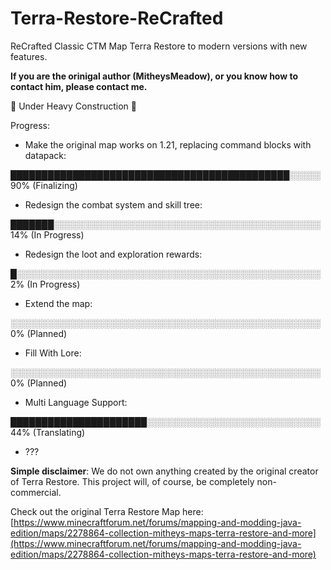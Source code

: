 # Terra-Restore-ReCrafted
 ReCrafted Classic CTM Map Terra Restore to modern versions with new features. 
 
 **If you are the orinigal author \(MitheysMeadow\), or you know how to contact him, please contact me.**

🚧 Under Heavy Construction 🚧

Progress:

* Make the original map works on 1.21, replacing command blocks with datapack:

█████████████████████████████████████████████░░░░░ 90%  \(Finalizing\)

* Redesign the combat system and skill tree:

███████░░░░░░░░░░░░░░░░░░░░░░░░░░░░░░░░░░░░░░░░░░░ 14%  \(In Progress\)

* Redesign the loot and exploration rewards:

█░░░░░░░░░░░░░░░░░░░░░░░░░░░░░░░░░░░░░░░░░░░░░░░░░ 2%  \(In Progress\)

* Extend the map:

░░░░░░░░░░░░░░░░░░░░░░░░░░░░░░░░░░░░░░░░░░░░░░░░░░ 0%  \(Planned\)

* Fill With Lore:

░░░░░░░░░░░░░░░░░░░░░░░░░░░░░░░░░░░░░░░░░░░░░░░░░░ 0%  \(Planned\)

* Multi Language Support:

██████████████████████░░░░░░░░░░░░░░░░░░░░░░░░░░░░ 44%  \(Translating\)

* ???




**Simple disclaimer**: We do not own anything created by the original creator of Terra Restore. This project will, of course, be completely non-commercial.

Check out the original Terra Restore Map here: [https://www.minecraftforum.net/forums/mapping-and-modding-java-edition/maps/2278864-collection-mitheys-maps-terra-restore-and-more](https://www.minecraftforum.net/forums/mapping-and-modding-java-edition/maps/2278864-collection-mitheys-maps-terra-restore-and-more)

